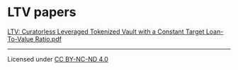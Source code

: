 # LTV papers

[LTV: Curatorless Leveraged Tokenized Vault with a Constant Target Loan-To-Value Ratio.pdf](/LTV_Curatorless_Leveraged_Tokenized_Vault_with_a_Constant_Target_Loan-To-Value_Ratio.pdf)

---

Licensed under [CC BY-NC-ND 4.0](/LICENSE)
